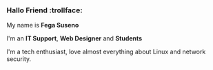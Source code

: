 ### Hallo Friend :trollface:

My name is **Fega Suseno**

I'm an **IT Support**, **Web Designer** and **Students**

I'm a tech enthusiast, love almost everything about Linux and network security.
